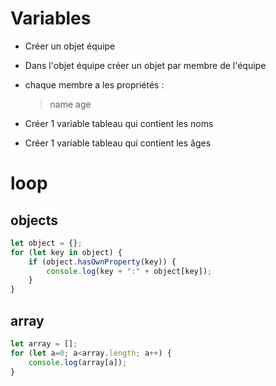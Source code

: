 # Variables
- Créer un objet équipe
- Dans l'objet équipe créer un objet par membre de l'équipe
- chaque membre a les propriétés :
	> name
	> age
	> 

- Créer 1 variable tableau qui contient les noms
- Créer 1 variable tableau qui contient les âges

# loop
## objects
```javascript
let object = {};
for (let key in object) {
	if (object.hasOwnProperty(key)) {
		console.log(key + ":" + object[key]);
	}
}
```

## array
```javascript
let array = [];
for (let a=0; a<array.length; a++) {
	console.log(array[a]);
}
```